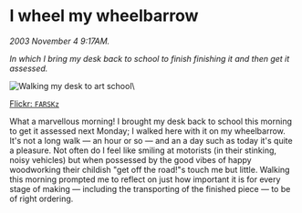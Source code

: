 I wheel my wheelbarrow
======================

*2003 November 4 9:17AM.*

_In which I bring my desk back to school to finish finishing it and then get it assessed._

![Walking my desk to art school](https://farm2.staticflickr.com/1680/25992406031_c083600f7c_c.jpg)\

[Flickr: `FARSKz`](https://flic.kr/p/FARSKz)

What a marvellous morning!
I brought my desk back to school this morning to get it assessed next Monday;
I walked here with it on my wheelbarrow.
It's not a long walk — an hour or so — and an a day such as today it's quite a pleasure.
Not often do I feel like smiling at motorists (in their stinking, noisy vehicles)
but when possessed by the good vibes of happy woodworking their childish "get off the road!"s touch me but little.
Walking this morning prompted me to reflect on just how important it is for every stage of making
— including the transporting of the finished piece — to be of right ordering.

